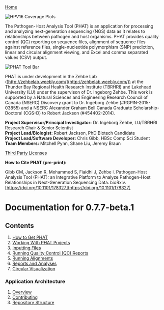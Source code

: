 [Home](https://chgibb.github.io/PHATDocs/)

![HPV16 Coverage Plots](https://chgibb.github.io//PHATDocs/docs/releases/0.1.0-beta.1/covHPV16white.png)

The Pathogen-Host Analysis Tool (PHAT) is an application for processing and analyzing next-generation sequencing (NGS) data as it relates to relationships between pathogen and host organisms. PHAT provides quality control (QC) reporting on sequence files, alignment of sequence files against reference files, single-nucleotide polymorphism (SNP) prediction, linear and circular alignment viewing, and Excel and comma separated values (CSV) output.

![PHAT Tool Bar](https://chgibb.github.io//PHATDocs/docs/releases/0.7.7-beta.1/PHATtoolbar.png)

PHAT is under development in the Zehbe Lab ([http://zehbelab.weebly.com/](http://zehbelab.weebly.com/)) at the Thunder Bay Regional Health Research Institute (TBRHRI) and Lakehead University (LU) under the supervison of Dr. Ingeborg Zehbe. This work is supported by a Natural Sciences and Engineering Research Council of Canada (NSERC) Discovery grant to Dr. Ingeborg Zehbe (#RGPIN-2015-03855) and a NSERC Alexander Graham Bell Canada Graduate Scholarship-Doctoral (CGS-D) to Robert Jackson (#454402-2014).

**Project Supervisor/Principal Investigator:** Dr. Ingeborg Zehbe, LU/TBRHRI Research Chair & Senior Scientist    
**Project Lead/Biologist:** Robert Jackson, PhD Biotech Candidate    
**Project Lead/Software Developer:** Chris Gibb, HBSc Comp Sci Student  
**Team Members:** Mitchell Pynn, Shane Liu, Jeremy Braun

[Third Party Licenses](https://chgibb.github.io/PHATDocs/docs/releases/0.7.7-beta.1/thirdParty)

**How to Cite PHAT (pre-print):**

Gibb CM, Jackson R, Mohammed S, Fiaidhi J, Zehbe I. Pathogen-Host Analysis Tool (PHAT): an Integrative Platform to Analyze Pathogen-Host Relationships in Next-Generation Sequencing Data. bioRxiv. [https://doi.org/10.1101/178327](https://doi.org/10.1101/178327)

# Documentation for 0.7.7-beta.1
## Contents
1. [How to Get PHAT](https://chgibb.github.io/PHATDocs/docs/releases/0.7.7-beta.1/howToGetPHAT)
2. [Working With PHAT Projects](https://chgibb.github.io/PHATDocs/docs/releases/0.7.7-beta.1/projects)
3. [Inputting Files](https://chgibb.github.io/PHATDocs/docs/releases/0.7.7-beta.1/inputtingFiles)
4. [Running Quality Control (QC) Reports](https://chgibb.github.io/PHATDocs/docs/releases/0.7.7-beta.1/QCReports)
5. [Running Alignments](https://chgibb.github.io/PHATDocs/docs/releases/0.7.7-beta.1/runningAlignments)
6. [Reports and Analyses](https://chgibb.github.io/PHATDocs/docs/releases/0.7.7-beta.1/reportsAndAnalyses)
7. [Circular Visualization](https://chgibb.github.io/PHATDocs/docs/releases/0.7.7-beta.1/circularVisualization)

### Application Architecture
1. [Overview](https://chgibb.github.io/PHATDocs/docs/releases/0.7.7-beta.1/archOverview)
2. [Contributing](https://chgibb.github.io/PHATDocs/docs/releases/0.7.7-beta.1/contributingGuide)
3. [Repository Structure](https://chgibb.github.io/PHATDocs/docs/releases/0.7.7-beta.1/repoStructure)
